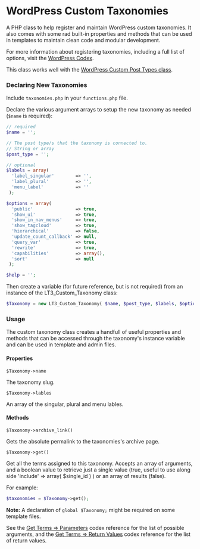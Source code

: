 # WordPress Custom Taxonomies

A PHP class to help register and maintain WordPress custom taxonomies. It also comes with some rad built-in properties and methods that can be used in templates to maintain clean code and modular development.

For more information about registering taxonomies, including a full list of options, visit the [WordPress Codex](http://codex.wordpress.org/Function_Reference/register_taxonomy).

This class works well with the [WordPress Custom Post Types class](https://github.com/beaucharman/wordpress-custom-post-types).

### Declaring New Taxonomies

Include `taxonomies.php` in your `functions.php` file.

Declare the various argument arrays to setup the new taxonomy as needed (`$name` is required):

```php
// required
$name = '';

// The post type/s that the taxonomy is connected to.
// String or array
$post_type = '';

// optional
$labels = array(
  'label_singular'        => '',
  'label_plural'          => '',
  'menu_label'            => ''
 );

$options = array(
  'public'                => true,
  'show_ui'               => true,
  'show_in_nav_menus'     => true,
  'show_tagcloud'         => true,
  'hierarchical'          => false,
  'update_count_callback' => null,
  'query_var'             => true,
  'rewrite'               => true,
  'capabilities'          => array(),
  'sort'                  => null
 );

$help = '';
```

Then create a variable (for future reference, but is not required) from an instance of the LT3_Custom_Taxonomy class:

```php
$Taxonomy = new LT3_Custom_Taxonomy( $name, $post_type, $labels, $options, $help );
```

### Usage

The custom taxonomy class creates a handfull of useful properties and methods that can be accessed through the taxonomy's instance variable and can be used in template and admin files.

#### Properties

`$Taxonomy->name`

The taxonomy slug.

`$Taxonomy->lables`

An array of the singular, plural and menu lables.

#### Methods

`$Taxonomy->archive_link()`

Gets the absolute permalink to the taxonomies's archive page.

`$Taxonomy->get()`

Get all the terms assigned to this taxonomy. Accepts an array of arguments, and a boolean value to retrieve just a single value (true, useful to use along side 'include' => array( $single_id ) ) or an array of results (false).

For example:

```php
$taxonomies = $Taxonomy->get();
```

**Note:** A declaration of `global $Taxonomy;` might be required on some template files.

See the [Get Terms => Parameters](http://codex.wordpress.org/Function_Reference/get_terms#Parameters) codex reference for the list of possible arguments, and the [Get Terms => Return Values](http://codex.wordpress.org/Function_Reference/get_terms#Return_Values) codex reference for the list of return values.

